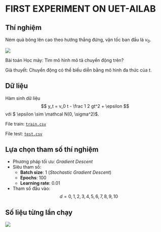 # FIRST EXPERIMENT ON UET-AILAB 

## Thí nghiệm

Ném quả bóng lên cao theo hướng thẳng đứng, vận tốc ban đầu là $v_0$.

<img src="https://render.githubusercontent.com/render/math?math=y_t = v_0 t - \frac 1 2 gt^2">

Bài toán Học máy: Tìm mô hình mô tả chuyển động trên?

Giả thuyết: Chuyển động có thể biểu diễn bằng mô hình đa thức của $t$.

## Dữ liệu

Hàm sinh dữ liệu $$ y_t = v_0 t - \frac 1 2 gt^2 + \epsilon $$
với $ \epsilon \sim \mathcal N(0, \sigma^2)$.

File train: [`train.csv`](./data/train.csv)

File test: [`test.csv`](./data/test.csv)

## Lựa chọn tham số thí nghiệm
- Phương pháp tối ưu: *Gradient Descent*
- Siêu tham số:
    - **Batch size**: 1 (*Stochastic Gradient Descent*)
    - **Epochs**: 100
    - **Learning rate**: 0.01
- Tham số  đầu vào: $$ d = 0,1,2,3,4,5,6,7,8,9,10 $$
## Số liệu từng lần chạy


<img src="https://render.githubusercontent.com/render/math?math=R^2 = 1 - \frac{\sum_{i=1}^n (y_i-f(t_i))^2}{\sum_{i=1}^n (y_i-\overline{y})^2}">

